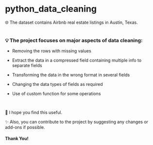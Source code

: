 # python_data_cleaning

🌐 The dataset contains Airbnb real estate listings in Austin, Texas.
<br>
<br>
### 💡 The project focuses on major aspects of data cleaning:
- Removing the rows with missing values
  
- Extract the data in a compressed field containing multiple info to separate fields
- Transforming the data in the wrong format in several fields
- Changing the data types of fields as required
- Use of custom function for some operations


  <br>

🤝 I hope you find this useful. 

✨ Also, you can contribute to the project by suggesting any changes or add-ons if possible.

#### Thank You! 
